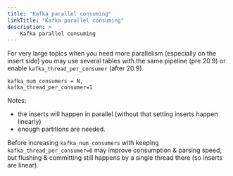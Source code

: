 ```yaml
---
title: "Kafka parallel consuming"
linkTitle: "Kafka parallel consuming"
description: >
    Kafka parallel consuming
---
```


For very large topics when you need more parallelism \(especially on the insert side\) you may use several tables with the same pipeline \(pre 20.9\) or enable `kafka_thread_per_consumer` \(after 20.9\).

```text
kafka_num_consumers = N,
kafka_thread_per_consumer=1
```

Notes:

* the inserts will happen in parallel \(without that setting inserts happen linearly\)
* enough partitions are needed.

Before increasing `kafka_num_consumers` with keeping `kafka_thread_per_consumer=0` may improve consumption & parsing speed, but flushing & committing still happens by a single thread there \(so inserts are linear\).



